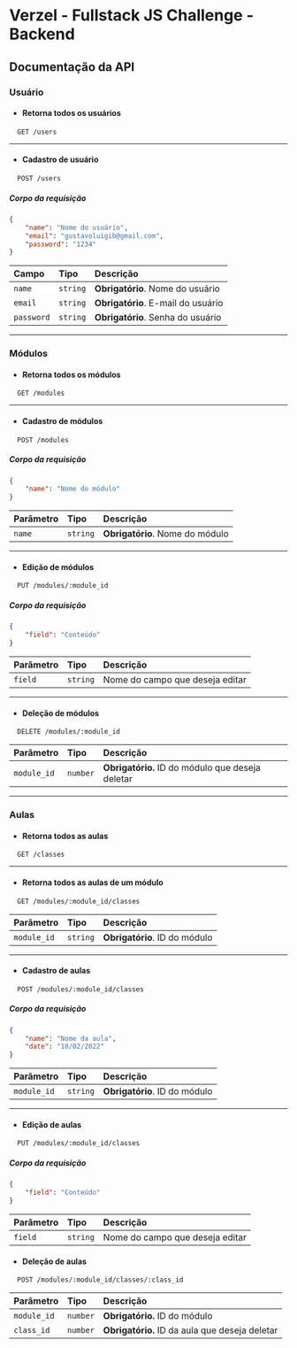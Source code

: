 # Verzel - Fullstack JS Challenge - Backend

## Documentação da API

### Usuário

- #### Retorna todos os usuários

```http
  GET /users
```
***
- #### Cadastro de usuário

```http
  POST /users
```
##### Corpo da requisição

```json
{
    "name": "Nome do usuário",
	"email": "gustavoluigib@gmail.com",
	"password": "1234"
}
```
| Campo   | Tipo       | Descrição                                   |
| :---------- | :--------- | :------------------------------------------ |
| `name`      | `string` | **Obrigatório**. Nome do usuário |
| `email`      | `string` | **Obrigatório**. E-mail do usuário |
| `password`      | `string` | **Obrigatório**. Senha do usuário |

***

### Módulos

- #### Retorna todos os módulos
```http
  GET /modules
```
***
- #### Cadastro de módulos

```http
  POST /modules
```
##### Corpo da requisição

```json
{
    "name": "Nome do módulo"
}
```
| Parâmetro   | Tipo       | Descrição                                   |
| :---------- | :--------- | :------------------------------------------ |
| `name`      | `string` | **Obrigatório**. Nome do módulo |

***

- #### Edição de módulos

```http
  PUT /modules/:module_id
```
##### Corpo da requisição

```json
{
    "field": "Conteúdo"
}
```
| Parâmetro   | Tipo       | Descrição                                   |
| :---------- | :--------- | :------------------------------------------ |
| `field`      | `string` | Nome do campo que deseja editar |

***
- #### Deleção de módulos

```http
  DELETE /modules/:module_id
```

| Parâmetro   | Tipo       | Descrição                                   |
| :---------- | :--------- | :------------------------------------------ |
| `module_id`      | `number` | **Obrigatório.** ID do módulo que deseja deletar |

***

### Aulas

- #### Retorna todos as aulas
```http
  GET /classes
```
***

- #### Retorna todos as aulas de um módulo
```http
  GET /modules/:module_id/classes
```
| Parâmetro   | Tipo       | Descrição                                   |
| :---------- | :--------- | :------------------------------------------ |
| `module_id`      | `string` | **Obrigatório**. ID do módulo |

***

- #### Cadastro de aulas

```http
  POST /modules/:module_id/classes
```
##### Corpo da requisição

```json
{
	"name": "Nome da aula",
	"date": "10/02/2022"
}
```
| Parâmetro   | Tipo       | Descrição                                   |
| :---------- | :--------- | :------------------------------------------ |
| `module_id`      | `string` | **Obrigatório**. ID do módulo |

***

- #### Edição de aulas

```http
  PUT /modules/:module_id/classes
```

##### Corpo da requisição

```json
{
    "field": "Conteúdo"
}
```
| Parâmetro   | Tipo       | Descrição                                   |
| :---------- | :--------- | :------------------------------------------ |
| `field`      | `string` | Nome do campo que deseja editar |

- #### Deleção de aulas

```http
  POST /modules/:module_id/classes/:class_id
```

| Parâmetro   | Tipo       | Descrição                                   |
| :---------- | :--------- | :------------------------------------------ |
| `module_id`      | `number` | **Obrigatório.** ID do módulo |
| `class_id`      | `number` | **Obrigatório.** ID da aula que deseja deletar |
